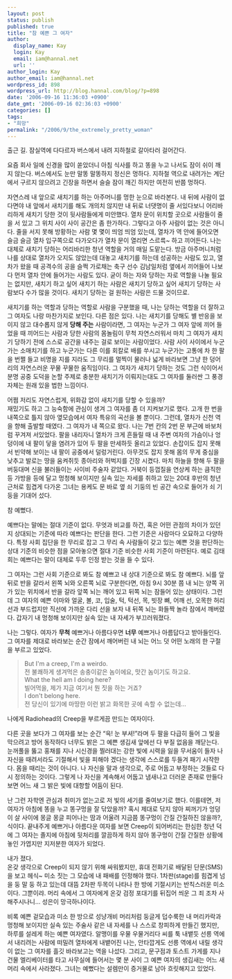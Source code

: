 ```yaml
---
layout: post
status: publish
published: true
title: "참 예쁜 그 여자"
author:
  display_name: Kay
  login: Kay
  email: iam@hannal.net
  url: ''
author_login: Kay
author_email: iam@hannal.net
wordpress_id: 898
wordpress_url: http://blog.hannal.com/blog/?p=898
date: '2006-09-16 11:36:03 +0900'
date_gmt: '2006-09-16 02:36:03 +0900'
categories: []
tags:
- "희망"
permalink: "/2006/9/the_extremely_pretty_woman"
---
```

<p>출근 길. 잠실역에 다다르자 버스에서 내려 지하철로 갈아타러 걸어간다.</p>
<p>요즘 회사 일에 신경을 많이 쏟았더니 아침 식사를 하고 똥을 누고 나서도 잠이 쉬이 깨지 않는다. 버스에서도 눈만 말똥 말똥하지 정신은 멍하다. 지하철 역으로 내려가는 계단에서 구르지 않으려고 긴장을 하면서 슬슬 잠이 깨긴 하지만 여전히 반쯤 멍하다.</p>
<p>자연스레 내 앞으로 새치기를 하는 아주머니를 멍한 눈으로 바라본다. 내 뒤에 사람이 없다면야 내 앞에서 새치기를 해도 개의치 않지만 내 뒤로 너댓명이 줄 서있다보니 어리바리하게 새치기 당한 것이 뒷사람들에게 미안했다. 열차 문이 위치할 곳으로 사람들이 줄을 서 있고 그 위치 사이 사이 공간은 좀 한가하다. 그렇다고 아주 사람이 없는 것은 아니다. 줄을 서지 못해 방황하는 사람 몇 몇이 띄엄 띄엄 있는데, 열차가 역 안에 들어오면 슬금 슬금 열차 입구쪽으로 다가오다가 열차 문이 열리면 스르륵~ 하고 끼어든다. 나는 대체로 새치기 당하는 어리바리한 청년 역할을 거의 매일 도맡는다. 방금 아주머니처럼 나를 상대로 열차가 오지도 않았는데 대놓고 새치기를 하는데 성공하는 사람도 있고, 열차가 왔을 때 공격수의 공을 슬쩍 가로채는 축구 선수 김남일처럼 옆에서 끼어들어 나보다 먼저 열차 안에 들어가는 사람도 있다. 굳이 하는 자와 당하는 자로 역할을 나눌 필요는 없지만, 새치기 하고 싶어 새치기 하는 사람은 새치기 당하고 싶어 새치기 당하는 사람보다 수가 많을 것이다. 새치기 당하는 걸 원하는 사람은 드물 것이므로.</p>
<p>새치기를 하는 역할과 당하는 역할로 사람을 구분했을 때, 나는 당하는 역할을 더 잘하고 그 여자도 나랑 마찬가지로 보인다. 다른 점은 있다. 나는 새치기를 당해도 별 반응을 보이지 않고 대수롭지 않게 <strong>당해 주는</strong> 사람이라면, 그 여자는 누군가 그 여자 앞에 끼어 들었을 때 끼어드는 사람과 당한 사람의 몸놀림이 무척 자연스러워서 마치 그 여자가 새치기 당하기 전에 스스로 공간을 내주는 걸로 보이는 사람이었다. 사람 사이 사이에서 누군가는 소매치기를 하고 누군가는 다른 이를 회칼로 배를 쑤시고 누군가는 고통에 차 한 팔을 번쩔 들고 비명을 지를 지라도 그 무리를 멀찍이 물러나 넓게 바라보면 그냥 한 덩어리의 자연스러운 꾸물 꾸물한 움직임이다. 그 여자가 새치기 당하는 것도 그런 식이어서 분명 공중 도덕을 논할 주제로 충분한 새치기가 이뤄지는대도 그 여자를 둘러싼 그 풍경 자체는 원래 있을 법한 느낌이다.</p>
<p>어쩜 저리도 자연스럽게, 위화감 없이 새치기를 당할 수 있을까?<br />
재밌기도 하고 그 능숙함에 관심이 생겨 그 여자를 좀 더 지켜보기로 했다. 고개 한 번을 내쪽으로 틀지 않아 옆모습에서 여자 특유의 곡선을 볼 뿐이다. 그런데, 열차가 신천 역을 향해 출발할 때였다. 그 여자가 내 쪽으로 왔다. 나는 7번 칸의 2번 문 부근에 바보처럼 꾸겨져 서있었다. 팔을 내리자니 열차가 크게 흔들릴 때 내 주변 여자의 가슴이나 엉덩이에 내 팔이 닿을 염려가 있어 두 팔을 만세하듯 올리고 있었다. 손잡이도 잡지 못해서 빈약해 보이는 내 팔이 공중에서 덜렁거린다. 아무것도 잡지 못해 몸의 무게 중심을 낮추고 발로는 땅을 움켜쥐듯 종아리와 허벅지를 긴장 시켰다. 마치 하늘을 향해 두 팔을 버둥대며 신을 불러들이는 사이비 주술자 같았다. 거북이 등껍질을 연상케 하는 큼직한 등 가방을 등에 달고 멍청해 보이지만 실속 있는 자세를 취하고 있는 20대 후반의 청년 근처로 힘겹게 다가온 그녀는 용케도 문 바로 옆 쇠 기둥의 빈 공간 속으로 들어가 쇠 기둥을 기대어 섰다.</p>
<p>참 예뻤다.</p>
<p>예쁘다는 말에는 절대 기준이 없다. 무엇과 비교를 하건, 혹은 어떤 관점의 차이가 있던지 상대되는 기준에 따라 예쁘다는 판단을 한다. 그런 기준은 사람마다 오묘하고 다양하다. 특정 사회 집단을 한 무리로 잡고 그 무리 속 사람들이 갖고 있는 예쁜 것을 판단하는 상대 기준의 비슷한 점을 모아놓으면 절대 기준 비슷한 사회 기준이 마련된다. 예로 김태희는 예쁘다는 말이 대체로 두루 인정 받는 것을 들 수 있다.</p>
<p>그 여자는 그런 사회 기준으로 봐도 참 예쁘고 내 상대 기준으로 봐도 참 예쁘다. 뇌를 앞뒤로 반을 갈라서 왼쪽 뇌와 오른쪽 뇌로 구분한다면, 아침 9시 30분 쯤 내 뇌는 양쪽 귀가 있는 위치에서 반을 갈라 앞쪽 뇌는 깨어 있고 뒤쪽 뇌는 잠들어 있는 상태이다. 그런데 그 여자의 예쁜 이마와 얼굴, 볼, 코, 입술, 턱, 턱선, 목, 빗장 뼈, 어깨 선, 오목한 허리 선과 부드럽지만 직선에 가까운 다리 선을 보자 내 뒤쪽 뇌는 화들짝 놀라 잠에서 깨버렸다. 갑자기 내 멍청해 보이지만 실속 있는 내 자세가 부끄러워졌다.</p>
<p>나는 그렇다. 여자가 <strong>무척</strong> 예쁘거나 아름다우면 <strong>너무</strong> 예쁘거나 아름답다고 받아들인다. 그 여자를 제대로 바라보는 순간 잠에서 깨어버린 내 뇌는 어느 덧 어떤 노래의 한 구절을 부르고 있었다.</p>
<blockquote><p>
But I'm a creep, I'm a weirdo.<br />
전 불쾌하게 생겨먹은 송충이같은 놈이에요, 맛간 놈이기도 하고요.<br />
What the hell am I doing here?<br />
빌어먹을, 제가 지금 여기서 뭔 짓을 하는 거죠?<br />
I don't belong here.<br />
전 당신이 있기에 마땅한 이런 밝고 화목한 곳에 속할 수 없는데...
</p></blockquote>
<p>나에게 Radiohead의 Creep을 부르게끔 만드는 여자이다.</p>
<p>다른 곳을 보다가 그 여자를 보는 순간 “윽! 눈 부셔!”라며 두 팔을 다급히 들어 그 빛을 막으려고 방어 동작하다 너무도 밝은 그 예쁜 생김새 앞에선 다 부질 없음을 깨닫는다. 눈꺼풀을 뚫고 홍채를 지나 시신경을 찔러대는 강한 빛에 시력을 잃을 무서움이 들자 나 자신을 때려서라도 기절해서 빛을 피해야 겠다는 생각에 스스로를 두들겨 패기 시작한다. 몸을 때리는 것이 아니다. 나 자신을 말과 생각으로, 주로 어둡고 부정하는 것들로 다시 정의하는 것이다. 그렇게 나 자신을 계속해서 어둡고 냄새나고 더러운 존재로 만들다 보면 어느 새 그 밝은 빛에 대항할 어둠이 된다.</p>
<p>난 그런 자학엔 관심과 취미가 없는고로 저 빛의 세기를 줄여보기로 했다. 이를테면, 저 여자가 아침에 똥을 누고 똥구멍을 잘 닦았을까? 혹시 제대로 닦지 않아 찌꺼기가 엉덩이 살 사이에 몽글 몽글 피어나는 땀과 어울려 지금쯤 똥구멍이 간질 간질하진 않을까?, 식이다. 끝내주게 예쁘거나 아름다운 여자를 보면 Creep이 되어버리는 한심한 청년 덕에 그 여자는 졸지에 아침에 뒷처리를 깔끔하게 하지 않아 똥구멍이 간질 간질한 상황에 놓인 가엽지만 지저분한 여자가 되었다.</p>
<p>내가 졌다.<br />
온갖 생각으로 Creep이 되지 않기 위해 싸워봤지만, 휴대 전화기로 배달된 단문(SMS)을 보고 헤식~ 미소 짓는 그 모습에 내 패배를 인정해야 했다. 1차판(stage)를 힘겹게 넘을 둥 말 둥 하고 있는데 대뜸  2차판 두목이 나타나 한 방에 기절시키는 반칙스러운 미소이다. 그뿐이랴. 머리 속에서 그 여자에게 온갖 검정 포대기를 뒤집어 씌운 그 죄 조차 사해주시나니... 성은이 망극하나이다.</p>
<p>비록 예쁜 겉모습과 미소 한 방으로 성냥개비 머리처럼 둥글게 덥수룩한 내 머리카락과 멍청해 보이지만 실속 있는 주술사 같은 내 자세를 나 스스로 창피하게 만들긴 했지만, 하루를 설레게 하는 예쁜 여자였다. 알맹이를 우물 우물거리다 씨를 툭 내뱉듯 선릉 역에서 내리려는 사람에 떠밀려 열차에게 내뱉어진 나는,  안타깝게도 선릉 역에서 내릴 생각이 없는 그 여자를 흘깃 바라보고는 역을 나섰다. 그리고, 문구점과 토스트 가게를 지나 건물 엘리베이터를 타고 사무실에 들어서는 몇 분 사이 그 예쁜 여자의 생김새는 어느 새 머리 속에서 사라졌다. 그녀는 예뻤다는 설렘만이 증거물로 남아 흐릿해지고 있었다.</p>

